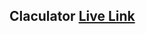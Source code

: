 ## Claculator [Live Link ](https://65a51fd1b1550b007dc42ead--glittery-bubblegum-47b2d3.netlify.app)
